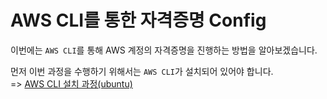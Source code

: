 # AWS CLI를 통한 자격증명 Config

이번에는 `AWS CLI`를 통해 AWS 계정의 자격증명을 진행하는 방법을 알아보겠습니다.

먼저 이번 과정을 수행하기 위해서는 `AWS CLI`가 설치되어 있어야 합니다.   
=> [AWS CLI 설치 과정(ubuntu)]()

